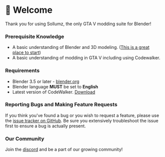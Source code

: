# 👋 Welcome

Thank you for using Sollumz, the only GTA V modding suite for Blender!

### Prerequisite Knowledge

* A basic understanding of Blender and 3D modeling. ([This is a great place to start](https://www.youtube.com/playlist?list=PLjEaoINr3zgFX8ZsChQVQsuDSjEqdWMAD))
* A basic understanding of modding in GTA V including using Codewalker.

### Requirements

* Blender 3.5 or later - [blender.org](http://www.blender.org/download/)
* Blender language **MUST** be set to **English**
* Latest version of CodeWalker. [Download](https://cdn.discordapp.com/attachments/351357358460370944/1002916550153613322/CodeWalker30\_dev44.zip)

### Reporting Bugs and Making Feature Requests

If you think you've found a bug or you wish to request a feature, please use the [issue tracker on GitHub](https://github.com/Skylumz/Sollumz/issues). Be sure you extensively troubleshoot the issue first to ensure a bug is actually present.

### **Our Community**

Join the [discord](https://discord.gg/sollumz) and be a part of our growing community!&#x20;
